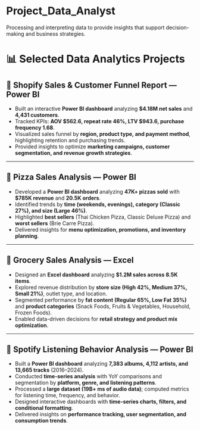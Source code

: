 # Project_Data_Analyst
Processing and interpreting data to provide insights that support decision-making and business strategies.



# 📊 Selected Data Analytics Projects

## 🛒 Shopify Sales & Customer Funnel Report — Power BI
- Built an interactive **Power BI dashboard** analyzing **$4.18M net sales** and **4,431 customers**.  
- Tracked KPIs: **AOV $562.6, repeat rate 46%, LTV $943.6, purchase frequency 1.68**.  
- Visualized sales funnel by **region, product type, and payment method**, highlighting retention and purchasing trends.  
- Provided insights to optimize **marketing campaigns, customer segmentation, and revenue growth strategies**.  

---

## 🍕 Pizza Sales Analysis — Power BI
- Developed a **Power BI dashboard** analyzing **47K+ pizzas sold** with **$785K revenue** and **20.5K orders**.  
- Identified trends by **time (weekends, evenings), category (Classic 27%), and size (Large 46%)**.  
- Highlighted **best sellers** (Thai Chicken Pizza, Classic Deluxe Pizza) and **worst sellers** (Brie Carre Pizza).  
- Delivered insights for **menu optimization, promotions, and inventory planning**.  

---

## 🥗 Grocery Sales Analysis — Excel
- Designed an **Excel dashboard** analyzing **$1.2M sales across 8.5K items**.  
- Explored revenue distribution by **store size (High 42%, Medium 37%, Small 21%)**, outlet type, and location.  
- Segmented performance by **fat content (Regular 65%, Low Fat 35%)** and **product categories** (Snack Foods, Fruits & Vegetables, Household, Frozen Foods).  
- Enabled data-driven decisions for **retail strategy and product mix optimization**.  

---

## 🎵 Spotify Listening Behavior Analysis — Power BI
- Built a **Power BI dashboard** analyzing **7,383 albums, 4,112 artists, and 13,665 tracks** (2016–2024).  
- Conducted **time-series analysis** with YoY comparisons and segmentation by **platform, genre, and listening patterns**.  
- Processed a **large dataset (19B+ ms of audio data)**; computed metrics for listening time, frequency, and behavior.  
- Designed interactive dashboards with **time-series charts, filters, and conditional formatting**.  
- Delivered insights on **performance tracking, user segmentation, and consumption trends**.  

